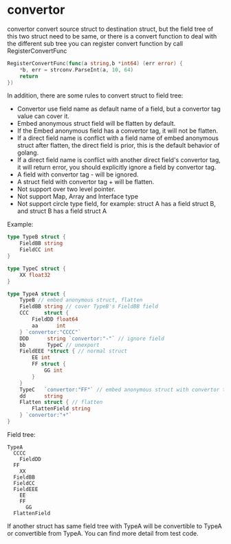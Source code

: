 # convertor
convertor convert source struct to destination struct, 
but the field tree of this two struct need to be same, 
or there is a convert function to deal with the different sub tree
you can register convert function by call RegisterConvertFunc
```go
RegisterConvertFunc(func(a string,b *int64) (err error) {
    *b, err = strconv.ParseInt(a, 10, 64)
    return
})
```
In addition, there are some rules to convert struct to field tree:
- Convertor use field name as default name of a field, but a convertor tag value can cover it.
- Embed anonymous struct field will be flatten by default.
- If the Embed anonymous field has a convertor tag, it will not be flatten.
- If a direct field name is conflict with a field name of embed anonymous struct after flatten, the direct field is prior, this is the default behavior of golang.
- If a direct field name is conflict with another direct field's convertor tag, it will return error, you should explicitly ignore a field by convertor tag.
- A field with convertor tag - will be ignored.
- A struct field with convertor tag + will be flatten.
- Not support over two level pointer.
- Not support Map, Array and Interface type
- Not support circle type field, for example: struct A has a field struct B, and struct B has a field struct A

Example:
```go
type TypeB struct {
    FieldBB string
    FieldCC int
}

type TypeC struct {
    XX float32
}

type TypeA struct {
    TypeB // embed anonymous struct, flatten
    FieldBB string // cover TypeB's FieldBB field
    CCC     struct {
        FieldDD float64
        aa      int
    } `convertor:"CCCC"`
    DDD      string `convertor:"-"` // ignore field
    bb       TypeC // unexport
    FieldEEE *struct { // normal struct
        EE int
        FF struct {
            GG int
        }
    }
    TypeC   `convertor:"FF"` // embed anonymous struct with convertor tag, don't flatten
    dd      string
    Flatten struct { // flatten
        FlattenField string
    } `convertor:"+"`
}
```
Field tree:
```
TypeA
  CCCC
    FieldDD
  FF
    XX
  FieldBB
  FieldCC
  FieldEEE
    EE
    FF
      GG
  FlattenField
```
If another struct has same field tree with TypeA will be convertible to TypeA or convertible from TypeA.
You can find more detail from test code.